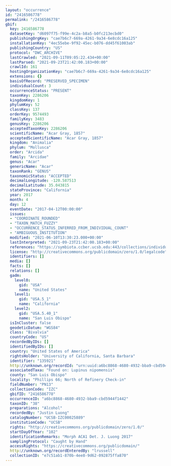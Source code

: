```yaml
---
layout: "occurrence"
id: "2416586778"
permalink: "/2416586778"
gbif:
  key: 2416586778
  datasetKey: "d6097f75-f99e-4c2a-b8a5-b0fc213ecbd0"
  publishingOrgKey: "cae7b6c7-669a-4261-9a34-6e8cdc16a125"
  installationKey: "4ec55ebe-9f92-45ec-b076-dd45f61003ab"
  publishingCountry: "US"
  protocol: "DWC_ARCHIVE"
  lastCrawled: "2021-09-11T09:05:22.434+00:00"
  lastParsed: "2021-09-23T21:42:00.183+00:00"
  crawlId: 161
  hostingOrganizationKey: "cae7b6c7-669a-4261-9a34-6e8cdc16a125"
  extensions: {}
  basisOfRecord: "PRESERVED_SPECIMEN"
  individualCount: 3
  occurrenceStatus: "PRESENT"
  taxonKey: 2286206
  kingdomKey: 1
  phylumKey: 52
  classKey: 137
  orderKey: 9574493
  familyKey: 3483
  genusKey: 2286206
  acceptedTaxonKey: 2286206
  scientificName: "Acar Gray, 1857"
  acceptedScientificName: "Acar Gray, 1857"
  kingdom: "Animalia"
  phylum: "Mollusca"
  order: "Arcida"
  family: "Arcidae"
  genus: "Acar"
  genericName: "Acar"
  taxonRank: "GENUS"
  taxonomicStatus: "ACCEPTED"
  decimalLongitude: -120.587513
  decimalLatitude: 35.043815
  stateProvince: "California"
  year: 2017
  month: 4
  day: 12
  eventDate: "2017-04-12T00:00:00"
  issues:
  - "COORDINATE_ROUNDED"
  - "TAXON_MATCH_FUZZY"
  - "OCCURRENCE_STATUS_INFERRED_FROM_INDIVIDUAL_COUNT"
  - "AMBIGUOUS_INSTITUTION"
  modified: "2021-06-10T13:30:23.000+00:00"
  lastInterpreted: "2021-09-23T21:42:00.183+00:00"
  references: "https://symbiota.ccber.ucsb.edu:443/collections/individual/index.php?occid=135921"
  license: "http://creativecommons.org/publicdomain/zero/1.0/legalcode"
  identifiers: []
  media: []
  facts: []
  relations: []
  gadm:
    level0:
      gid: "USA"
      name: "United States"
    level1:
      gid: "USA.5_1"
      name: "California"
    level2:
      gid: "USA.5.40_1"
      name: "San Luis Obispo"
  isInCluster: false
  geodeticDatum: "WGS84"
  class: "Bivalvia"
  countryCode: "US"
  recordedByIDs: []
  identifiedByIDs: []
  country: "United States of America"
  rightsHolder: "University of California, Santa Barbara"
  identifier: "135921"
  http://unknown.org/recordId: "urn:uuid:a6bc8868-4680-4932-bba9-cbd5944f1442"
  associatedTaxa: "Found on: Lupinus nipomensis"
  county: "San Luis Obispo"
  locality: "Phillips 66; North of Refinery Check-in"
  fieldNumber: "PN13"
  collectionCode: "IZC"
  gbifID: "2416586778"
  occurrenceID: "a6bc8868-4680-4932-bba9-cbd5944f1442"
  taxonID: "38"
  preparations: "Alcohol"
  recordedBy: "Justin Luong"
  catalogNumber: "UCSB-IZC00025889"
  institutionCode: "UCSB"
  rights: "http://creativecommons.org/publicdomain/zero/1.0/"
  startDayOfYear: "102"
  identificationRemarks: "Morph ACA1 Det. J. Luong 2017"
  samplingProtocol: "Caught by Hand"
  accessRights: "https://creativecommons.org/publicdomain/"
  http://unknown.org/recordEnteredBy: "lrussell"
  collectionID: "e7c51ab1-870b-4ee8-9d62-092875ffa870"
---
```

